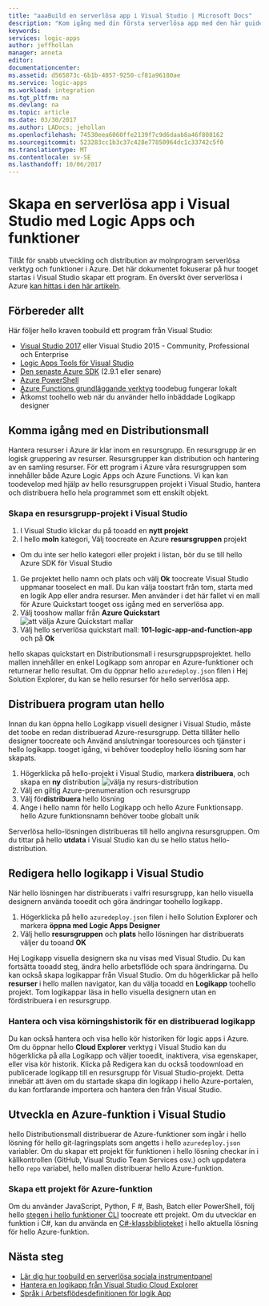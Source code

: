 ```yaml
---
title: "aaaBuild en serverlösa app i Visual Studio | Microsoft Docs"
description: "Kom igång med din första serverlösa app med den här guiden för att skapa, distribuera och hantera hello app i Visual Studio."
keywords: 
services: logic-apps
author: jeffhollan
manager: anneta
editor: 
documentationcenter: 
ms.assetid: d565873c-6b1b-4057-9250-cf81a96180ae
ms.service: logic-apps
ms.workload: integration
ms.tgt_pltfrm: na
ms.devlang: na
ms.topic: article
ms.date: 03/30/2017
ms.author: LADocs; jehollan
ms.openlocfilehash: 74530eea6060ffe2139f7c9d6daab8a46f808162
ms.sourcegitcommit: 523283cc1b3c37c428e77850964dc1c33742c5f0
ms.translationtype: MT
ms.contentlocale: sv-SE
ms.lasthandoff: 10/06/2017
---
```

# <a name="build-a-serverless-app-in-visual-studio-with-logic-apps-and-functions"></a>Skapa en serverlösa app i Visual Studio med Logic Apps och funktioner

Tillåt för snabb utveckling och distribution av molnprogram serverlösa verktyg och funktioner i Azure.  Det här dokumentet fokuserar på hur tooget startas i Visual Studio skapar ett program.  En översikt över serverlösa i Azure [kan hittas i den här artikeln](logic-apps-serverless-overview.md).

## <a name="getting-everything-ready"></a>Förbereder allt

Här följer hello kraven toobuild ett program från Visual Studio:

* [Visual Studio 2017](https://www.visualstudio.com/vs/) eller Visual Studio 2015 - Community, Professional och Enterprise
* [Logic Apps Tools för Visual Studio](https://marketplace.visualstudio.com/items?itemName=VinaySinghMSFT.AzureLogicAppsToolsforVisualStudio-18551)
* [Den senaste Azure SDK](https://azure.microsoft.com/downloads/) (2.9.1 eller senare)
* [Azure PowerShell](https://github.com/Azure/azure-powershell#installation)
* [Azure Functions grundläggande verktyg](https://www.npmjs.com/package/azure-functions-core-tools) toodebug fungerar lokalt
* Åtkomst toohello web när du använder hello inbäddade Logikapp designer

## <a name="getting-started-with-a-deployment-template"></a>Komma igång med en Distributionsmall

Hantera resurser i Azure är klar inom en resursgrupp.  En resursgrupp är en logisk gruppering av resurser.  Resursgrupper kan distribution och hantering av en samling resurser.  För ett program i Azure våra resursgruppen som innehåller både Azure Logic Apps och Azure Functions.  Vi kan kan toodevelop med hjälp av hello resursgruppen projekt i Visual Studio, hantera och distribuera hello hela programmet som ett enskilt objekt.

### <a name="create-a-resource-group-project-in-visual-studio"></a>Skapa en resursgrupp-projekt i Visual Studio

1. I Visual Studio klickar du på tooadd en **nytt projekt**
1. I hello **moln** kategori, Välj toocreate en Azure **resursgruppen** projekt  
 * Om du inte ser hello kategori eller projekt i listan, bör du se till hello Azure SDK för Visual Studio
1. Ge projektet hello namn och plats och välj **Ok** toocreate Visual Studio uppmanar tooselect en mall.  Du kan välja toostart från tom, starta med en logik App eller andra resurser.  Men använder i det här fallet vi en mall för Azure Quickstart tooget oss igång med en serverlösa app.
1. Välj tooshow mallar från **Azure Quickstart** ![att välja Azure Quickstart mallar][1]
1. Välj hello serverlösa quickstart mall: **101-logic-app-and-function-app** och på **Ok**

hello skapas quickstart en Distributionsmall i resursgruppsprojektet.  hello mallen innehåller en enkel Logikapp som anropar en Azure-funktioner och returnerar hello resultat.  Om du öppnar hello `azuredeploy.json` filen i Hej Solution Explorer, du kan se hello resurser för hello serverlösa app.

## <a name="deploying-hello-serverless-application"></a>Distribuera program utan hello

Innan du kan öppna hello Logikapp visuell designer i Visual Studio, måste det toobe en redan distribuerad Azure-resursgrupp.  Detta tillåter hello designer toocreate och Använd anslutningar tooresources och tjänster i hello logikapp.  tooget igång, vi behöver toodeploy hello lösning som har skapats.

1. Högerklicka på hello-projekt i Visual Studio, markera **distribuera**, och skapa en **ny** distribution ![välja ny resurs-distribution][2]
1. Välj en giltig Azure-prenumeration och resursgrupp
1. Välj för**distribuera** hello lösning
1. Ange i hello namn för hello Logikapp och hello Azure Funktionsapp.  hello Azure funktionsnamn behöver toobe globalt unik

Serverlösa hello-lösningen distribueras till hello angivna resursgruppen.  Om du tittar på hello **utdata** i Visual Studio kan du se hello status hello-distribution.

## <a name="editing-hello-logic-app-in-visual-studio"></a>Redigera hello logikapp i Visual Studio

När hello lösningen har distribuerats i valfri resursgrupp, kan hello visuella designern använda tooedit och göra ändringar toohello logikapp.

1. Högerklicka på hello `azuredeploy.json` filen i hello Solution Explorer och markera **öppna med Logic Apps Designer**
1. Välj hello **resursgruppen** och **plats** hello lösningen har distribuerats väljer du tooand **OK**

Hej Logikapp visuella designern ska nu visas med Visual Studio.  Du kan fortsätta tooadd steg, ändra hello arbetsflöde och spara ändringarna.  Du kan också skapa logikappar från Visual Studio.  Om du högerklickar på hello **resurser** i hello mallen navigator, kan du välja tooadd en **Logikapp** toohello projekt.  Tom logikappar läsa in hello visuella designern utan en fördistribuera i en resursgrupp.

### <a name="managing-and-viewing-run-history-for-a-deployed-logic-app"></a>Hantera och visa körningshistorik för en distribuerad logikapp

Du kan också hantera och visa hello kör historiken för logic apps i Azure.  Om du öppnar hello **Cloud Explorer** verktyg i Visual Studio kan du högerklicka på alla Logikapp och väljer tooedit, inaktivera, visa egenskaper, eller visa kör historik.  Klicka på Redigera kan du också toodownload en publicerade logikapp till en resursgrupp för Visual Studio-projekt.  Detta innebär att även om du startade skapa din logikapp i hello Azure-portalen, du kan fortfarande importera och hantera den från Visual Studio.

## <a name="developing-an-azure-function-in-visual-studio"></a>Utveckla en Azure-funktion i Visual Studio

hello Distributionsmall distribuerar de Azure-funktioner som ingår i hello lösning för hello git-lagringsplats som angetts i hello `azuredeploy.json` variabler.  Om du skapar ett projekt för funktionen i hello lösning checkar in i källkontrollen (GitHub, Visual Studio Team Services osv.) och uppdatera hello `repo` variabel, hello mallen distribuerar hello Azure-funktion.

### <a name="creating-an-azure-function-project"></a>Skapa ett projekt för Azure-funktion

Om du använder JavaScript, Python, F #, Bash, Batch eller PowerShell, följ hello [stegen i hello funktioner CLI](../azure-functions/functions-run-local.md) toocreate ett projekt.  Om du utvecklar en funktion i C#, kan du använda en [C#-klassbiblioteket](https://blogs.msdn.microsoft.com/appserviceteam/2017/03/16/publishing-a-net-class-library-as-a-function-app/) i hello aktuella lösning för hello Azure-funktion.

## <a name="next-steps"></a>Nästa steg

* [Lär dig hur toobuild en serverlösa sociala instrumentpanel](logic-apps-scenario-social-serverless.md)
* [Hantera en logikapp från Visual Studio Cloud Explorer](logic-apps-manage-from-vs.md)
* [Språk i Arbetsflödesdefinitionen för logik App](logic-apps-workflow-definition-language.md)

<!-- Image references -->
[1]: ./media/logic-apps-serverless-get-started-vs/select-template.png
[2]: ./media/logic-apps-serverless-get-started-vs/deploy.png
